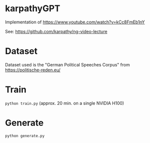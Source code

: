 # karpathyGPT

Implementation of https://www.youtube.com/watch?v=kCc8FmEb1nY

See: https://github.com/karpathy/ng-video-lecture

# Dataset
Dataset used is the "German Political Speeches Corpus" from https://politische-reden.eu/

# Train
```python train.py``` (approx. 20 min. on a single NVIDIA H100)

# Generate
```python generate.py```
